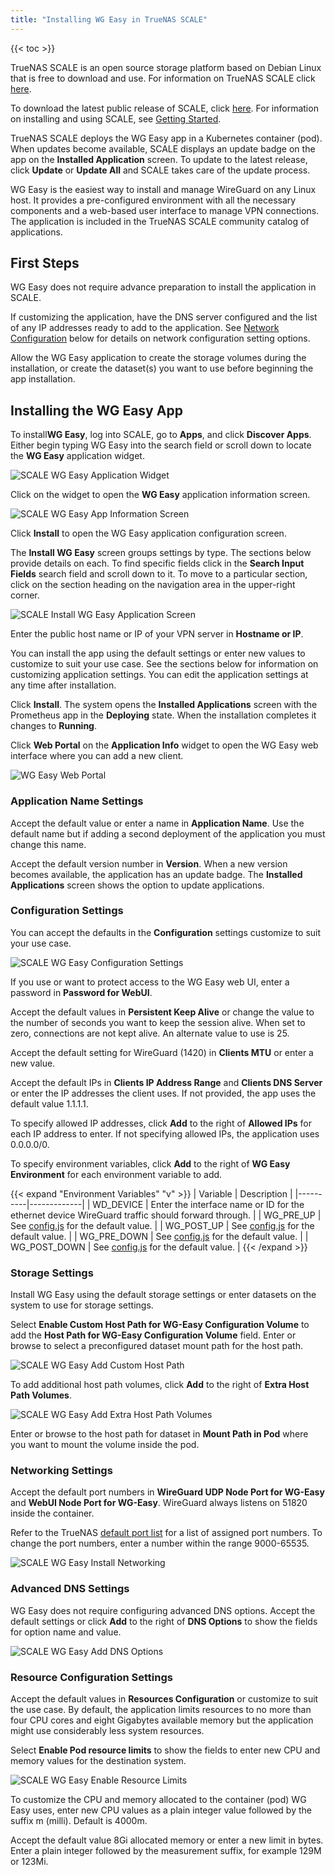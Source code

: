 ```yaml
---
title: "Installing WG Easy in TrueNAS SCALE"
---
```


{{< toc >}}

TrueNAS SCALE is an open source storage platform based on Debian Linux that is free to download and use. 
For information on TrueNAS SCALE click [here](https://www.truenas.com/truenas-scale/).

To download the latest public release of SCALE, click [here](https://www.truenas.com/download-truenas-scale/). 
For information on installing and using SCALE, see [Getting Started](https://www.truenas.com/docs/scale/gettingstarted/).  

TrueNAS SCALE deploys the WG Easy app in a Kubernetes container (pod). 
When updates become available, SCALE displays an update badge on the app on the **Installed Application** screen. 
To update to the latest release, click **Update** or **Update All** and SCALE takes care of the update process. 

WG Easy is the easiest way to install and manage WireGuard on any Linux host.
It provides a pre-configured environment with all the necessary components and a web-based user interface to manage VPN connections.
The application is included in the TrueNAS SCALE community catalog of applications.

## First Steps
WG Easy does not require advance preparation to install the application in SCALE. 

If customizing the application, have the DNS server configured and the list of any IP addresses ready to add to the application. See [Network Configuration](#networking-settings) below for details on network configuration setting options.

Allow the WG Easy application to create the storage volumes during the installation, or create the dataset(s) you want to use before beginning the app installation.

## Installing the WG Easy App

To install**WG Easy**, log into SCALE, go to **Apps**, and click **Discover Apps**.
Either begin typing WG Easy into the search field or scroll down to locate the **WG Easy** application widget.

![SCALE WG Easy Application Widget](/docs/images/SCALEWGEasyAppWidget.png)

Click on the widget to open the **WG Easy** application information screen.

![SCALE WG Easy App Information Screen](/docs/images/SCALEWGEasyAppInfoScreen.png)

Click **Install** to open the WG Easy application configuration screen.

The **Install WG Easy** screen groups settings by type. The sections below provide details on each.
To find specific fields click in the **Search Input Fields** search field and scroll down to it. 
To move to a particular section, click on the section heading on the navigation area in the upper-right corner.

![SCALE Install WG Easy Application Screen](/docs/images/SCALEWGEasyAppInfoScreen.png)

Enter the public host name or IP of your VPN server in **Hostname or IP**.

You can install the app using the default settings or enter new values to customize to suit your use case. 
See the sections below for information on customizing application settings. You can edit the application settings at any time after installation.

Click **Install**. 
The system opens the **Installed Applications** screen with the Prometheus app in the **Deploying** state.
When the installation completes it changes to **Running**. 

Click **Web Portal** on the **Application Info** widget to open the WG Easy web interface where you can add a new client.

![WG Easy Web Portal](/docs/images/SCALEWGEasyWebPortal.png)

### Application Name Settings

Accept the default value or enter a name in **Application Name**. 
Use the default name but if adding a second deployment of the application you must change this name.

Accept the default version number in **Version**. 
When a new version becomes available, the application has an update badge. 
The **Installed Applications** screen shows the option to update applications.

### Configuration Settings

You can accept the defaults in the **Configuration** settings customize to suit your use case.

![SCALE WG Easy Configuration Settings](/docs/images/SCALEWGEasyAppConfigSettings.png)

If you use or want to protect access to the WG Easy web UI, enter a password in **Password for WebUI**.

Accept the default values in **Persistent Keep Alive** or change the value to the number of seconds you want to keep the session alive.
When set to zero, connections are not kept alive. An alternate value to use  is 25.

Accept the default setting for WireGuard (1420) in **Clients MTU** or enter a new value.

Accept the default IPs in **Clients IP Address Range** and **Clients DNS Server** or enter the IP addresses the client uses. 
If not provided, the app uses the default value 1.1.1.1.

To specify allowed IP addresses, click **Add** to the right of **Allowed IPs** for each IP address to enter.
If not specifying allowed IPs, the application uses 0.0.0.0/0.

To specify environment variables, click **Add** to the right of **WG Easy Environment** for each environment variable to add.

{{< expand "Environment Variables" "v" >}}
| Variable | Description |
|----------|-------------|
| WD_DEVICE | Enter the interface name or ID for the ethernet device WireGuard traffic should forward through. |
| WG_PRE_UP | See [config.js](https://github.com/WeeJeWel/wg-easy/blob/master/src/config.js#L19) for the default value. |
| WG_POST_UP | See [config.js](https://github.com/WeeJeWel/wg-easy/blob/master/src/config.js#L19) for the default value. |
| WG_PRE_DOWN | See [config.js](https://github.com/WeeJeWel/wg-easy/blob/master/src/config.js#L19) for the default value. |
| WG_POST_DOWN | See [config.js](https://github.com/WeeJeWel/wg-easy/blob/master/src/config.js#L19) for the default value. |
{{< /expand >}}

### Storage Settings
Install WG Easy using the default storage settings or enter datasets on the system to use for storage settings.

Select **Enable Custom Host Path for WG-Easy Configuration Volume** to add the **Host Path for WG-Easy Configuration Volume** field.
Enter or browse to select a preconfigured dataset mount path for the host path.

![SCALE WG Easy Add Custom Host Path](/docs/images/SCALEWGEasyInstallStorageAddExtraHostPaths.png)

To add additional host path volumes, click **Add** to the right of **Extra Host Path Volumes**.

![SCALE WG Easy Add Extra Host Path Volumes](/docs/images/SCALE/WGEasyInstallAppStorageAddExtraHostPaths.png) 

Enter or browse to the host path for dataset in **Mount Path in Pod** where you want to mount the volume inside the pod.

### Networking Settings

Accept the default port numbers in **WireGuard UDP Node Port for WG-Easy** and **WebUI Node Port for WG-Easy**.
WireGuard always listens on 51820 inside the container.

Refer to the TrueNAS [default port list](https://www.truenas.com/docs/references/defaultports/) for a list of assigned port numbers.
To change the port numbers, enter a number within the range 9000-65535.

![SCALE WG Easy Install Networking](/docs/images/SCALEWGEasyInstallAppNetworking.png)

### Advanced DNS Settings
WG Easy does not require configuring advanced DNS options.
Accept the default settings or click **Add** to the right of **DNS Options** to show the fields for option name and value.

![SCALE WG Easy Add DNS Options](/docs/images/SCALEWGEasyInstallAddDNSOptions.png)

### Resource Configuration Settings

Accept the default values in **Resources Configuration** or customize to suit the use case. 
By default, the application limits resources to no more than four CPU cores and eight Gigabytes available memory but the application might use considerably less system resources. 

Select **Enable Pod resource limits** to show the fields to enter new CPU and memory values for the destination system.

![SCALE WG Easy Enable Resource Limits](/docs/images/SCALEWGEasyInstallAddResourceLimits.png)

To customize the CPU and memory allocated to the container (pod) WG Easy uses, enter new CPU values as a plain integer value followed by the suffix m (milli). Default is 4000m.

Accept the default value 8Gi allocated memory or enter a new limit in bytes. 
Enter a plain integer followed by the measurement suffix, for example 129M or 123Mi.
